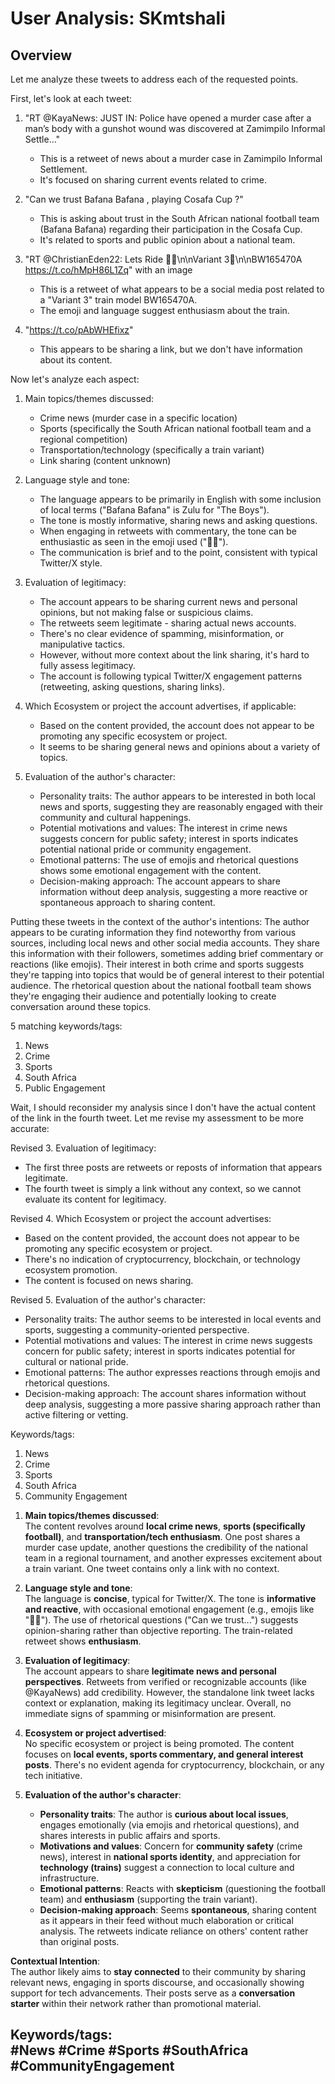 # User Analysis: SKmtshali

## Overview

<think>
Let me analyze these tweets to address each of the requested points.

First, let's look at each tweet:

1. "RT @KayaNews: JUST IN: Police have opened a murder case after a man’s body with a gunshot wound was discovered at Zamimpilo Informal Settle…"
   - This is a retweet of news about a murder case in Zamimpilo Informal Settlement.
   - It's focused on sharing current events related to crime.

2. "Can we trust Bafana Bafana , playing Cosafa Cup ?"
   - This is asking about trust in the South African national football team (Bafana Bafana) regarding their participation in the Cosafa Cup.
   - It's related to sports and public opinion about a national team.

3. "RT @ChristianEden22: Lets Ride 🫡✅\n\nVariant 3🚂\n\nBW165470A https://t.co/hMpH86L1Zq" with an image
   - This is a retweet of what appears to be a social media post related to a "Variant 3" train model BW165470A.
   - The emoji and language suggest enthusiasm about the train.

4. "https://t.co/pAbWHEfixz"
   - This appears to be sharing a link, but we don't have information about its content.

Now let's analyze each aspect:

1. Main topics/themes discussed:
   - Crime news (murder case in a specific location)
   - Sports (specifically the South African national football team and a regional competition)
   - Transportation/technology (specifically a train variant)
   - Link sharing (content unknown)

2. Language style and tone:
   - The language appears to be primarily in English with some inclusion of local terms ("Bafana Bafana" is Zulu for "The Boys").
   - The tone is mostly informative, sharing news and asking questions.
   - When engaging in retweets with commentary, the tone can be enthusiastic as seen in the emoji used ("🫡✅").
   - The communication is brief and to the point, consistent with typical Twitter/X style.

3. Evaluation of legitimacy:
   - The account appears to be sharing current news and personal opinions, but not making false or suspicious claims.
   - The retweets seem legitimate - sharing actual news accounts.
   - There's no clear evidence of spamming, misinformation, or manipulative tactics.
   - However, without more context about the link sharing, it's hard to fully assess legitimacy.
   - The account is following typical Twitter/X engagement patterns (retweeting, asking questions, sharing links).

4. Which Ecosystem or project the account advertises, if applicable:
   - Based on the content provided, the account does not appear to be promoting any specific ecosystem or project.
   - It seems to be sharing general news and opinions about a variety of topics.

5. Evaluation of the author's character:
   - Personality traits: The author appears to be interested in both local news and sports, suggesting they are reasonably engaged with their community and cultural happenings.
   - Potential motivations and values: The interest in crime news suggests concern for public safety; interest in sports indicates potential national pride or community engagement.
   - Emotional patterns: The use of emojis and rhetorical questions shows some emotional engagement with the content.
   - Decision-making approach: The account appears to share information without deep analysis, suggesting a more reactive or spontaneous approach to sharing content.

Putting these tweets in the context of the author's intentions:
The author appears to be curating information they find noteworthy from various sources, including local news and other social media accounts. They share this information with their followers, sometimes adding brief commentary or reactions (like emojis). Their interest in both crime and sports suggests they're tapping into topics that would be of general interest to their potential audience. The rhetorical question about the national football team shows they're engaging their audience and potentially looking to create conversation around these topics.

5 matching keywords/tags:
1. News
2. Crime
3. Sports
4. South Africa
5. Public Engagement

Wait, I should reconsider my analysis since I don't have the actual content of the link in the fourth tweet. Let me revise my assessment to be more accurate:

Revised 3. Evaluation of legitimacy:
   - The first three posts are retweets or reposts of information that appears legitimate.
   - The fourth tweet is simply a link without any context, so we cannot evaluate its content for legitimacy.

Revised 4. Which Ecosystem or project the account advertises:
   - Based on the content provided, the account does not appear to be promoting any specific ecosystem or project.
   - There's no indication of cryptocurrency, blockchain, or technology ecosystem promotion.
   - The content is focused on news sharing.

Revised 5. Evaluation of the author's character:
   - Personality traits: The author seems to be interested in local events and sports, suggesting a community-oriented perspective.
   - Potential motivations and values: The interest in crime news suggests concern for public safety; interest in sports indicates potential for cultural or national pride.
   - Emotional patterns: The author expresses reactions through emojis and rhetorical questions.
   - Decision-making approach: The account shares information without deep analysis, suggesting a more passive sharing approach rather than active filtering or vetting.

Keywords/tags:
1. News
2. Crime
3. Sports
4. South Africa
5. Community Engagement
</think>

1. **Main topics/themes discussed**:  
   The content revolves around **local crime news**, **sports (specifically football)**, and **transportation/tech enthusiasm**. One post shares a murder case update, another questions the credibility of the national team in a regional tournament, and another expresses excitement about a train variant. One tweet contains only a link with no context.

2. **Language style and tone**:  
   The language is **concise**, typical for Twitter/X. The tone is **informative and reactive**, with occasional emotional engagement (e.g., emojis like "🫡✅"). The use of rhetorical questions ("Can we trust...") suggests opinion-sharing rather than objective reporting. The train-related retweet shows **enthusiasm**.

3. **Evaluation of legitimacy**:  
   The account appears to share **legitimate news and personal perspectives**. Retweets from verified or recognizable accounts (like @KayaNews) add credibility. However, the standalone link tweet lacks context or explanation, making its legitimacy unclear. Overall, no immediate signs of spamming or misinformation are present.

4. **Ecosystem or project advertised**:  
   No specific ecosystem or project is being promoted. The content focuses on **local events, sports commentary, and general interest posts**. There's no evident agenda for cryptocurrency, blockchain, or any tech initiative.

5. **Evaluation of the author's character**:  
   - **Personality traits**: The author is **curious about local issues**, engages emotionally (via emojis and rhetorical questions), and shares interests in public affairs and sports.  
   - **Motivations and values**: Concern for **community safety** (crime news), interest in **national sports identity**, and appreciation for **technology (trains)** suggest a connection to local culture and infrastructure.  
   - **Emotional patterns**: Reacts with **skepticism** (questioning the football team) and **enthusiasm** (supporting the train variant).  
   - **Decision-making approach**: Seems **spontaneous**, sharing content as it appears in their feed without much elaboration or critical analysis. The retweets indicate reliance on others' content rather than original posts.  

**Contextual Intention**:  
The author likely aims to **stay connected** to their community by sharing relevant news, engaging in sports discourse, and occasionally showing support for tech advancements. Their posts serve as a **conversation starter** within their network rather than promotional material.

**Keywords/tags**:  
#News #Crime #Sports #SouthAfrica #CommunityEngagement
---
